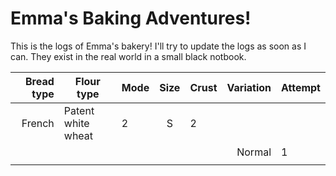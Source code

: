 # Emma's Baking Adventures!
This is the logs of Emma's bakery! I'll try to update the logs as soon as I can. They exist in the real world in a small black notbook.

| Bread type 	| Flour type         	| Mode 	| Size 	| Crust 	| Variation 	| Attempt 	|
|-----------:	|--------------------	|------	|:----:	|-------	|----------:	|---------	|
|     French 	| Patent white wheat 	| 2    	|   S  	| 2     	|           	|         	|
|            	|                    	|      	|      	|       	| Normal    	|   1     	|
|            	|                    	|      	|      	|       	|           	|         	|

